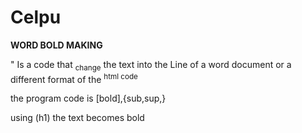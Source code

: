 # Celpu
<!DUCTYPE! html>
<html>
<head>
   <b>WORD BOLD MAKING</b>
</head>
<body>
<p>" Is a code that  <sub>change</sub> the text into the Line of a word document
or a different format of the <sup>html code</sup>
</p>
<p>the program code is [bold],{sub,sup,}</p>
<p>using (h1) the text becomes bold</p>
</body>
</html>
